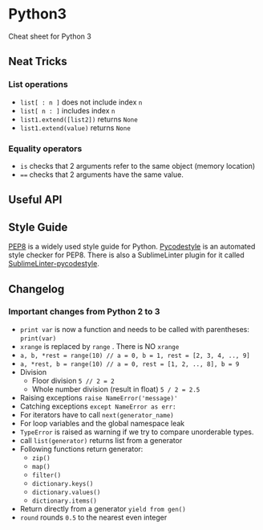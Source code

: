 # Python3
Cheat sheet for Python 3

## Neat Tricks
### List operations 
* `list[ : n ]` does not include index `n`
* `list[ n : ]` includes index `n`
* `list1.extend([list2])` returns `None`
* `list1.extend(value)` returns `None`

### Equality operators
* `is` checks that 2 arguments refer to the same object (memory location)
* `==` checks that 2 arguments have the same value.

## Useful API

## Style Guide
[PEP8](https://www.python.org/dev/peps/pep-0008/) is a widely used style guide for Python. [Pycodestyle](https://pypi.python.org/pypi/pycodestyle/) is an automated style checker for PEP8. There is also a SublimeLinter plugin for it called [SublimeLinter-pycodestyle](https://github.com/SublimeLinter/SublimeLinter-pycodestyle).


## Changelog

### Important changes from Python 2 to 3
* `print var` is now a function and needs to be called with parentheses: `print(var)` 
* `xrange` is replaced by `range` . There is NO `xrange`
* `a, b, *rest = range(10) // a = 0, b = 1, rest = [2, 3, 4, .., 9]`
* `a, *rest, b = range(10) // a = 0, rest = [1, 2, .., 8], b = 9`
* Division
  * Floor division `5 // 2 = 2`
  * Whole number division (result in float) `5 / 2 = 2.5`
* Raising exceptions `raise NameError('message)'`
* Catching exceptions `except NameError as err:`
* For iterators have to call `next(generator_name)`
* For loop variables and the global namespace leak
* `TypeError` is raised as warning if we try to compare unorderable types.
* call `list(generator)` returns list from a generator
* Following functions return generator:
  * `zip()`
  * `map()`
  * `filter()`
  * `dictionary.keys()`
  * `dictionary.values()`
  * `dictionary.items()`
* Return directly from a generator `yield from gen()`
* `round` rounds `0.5` to the nearest even integer